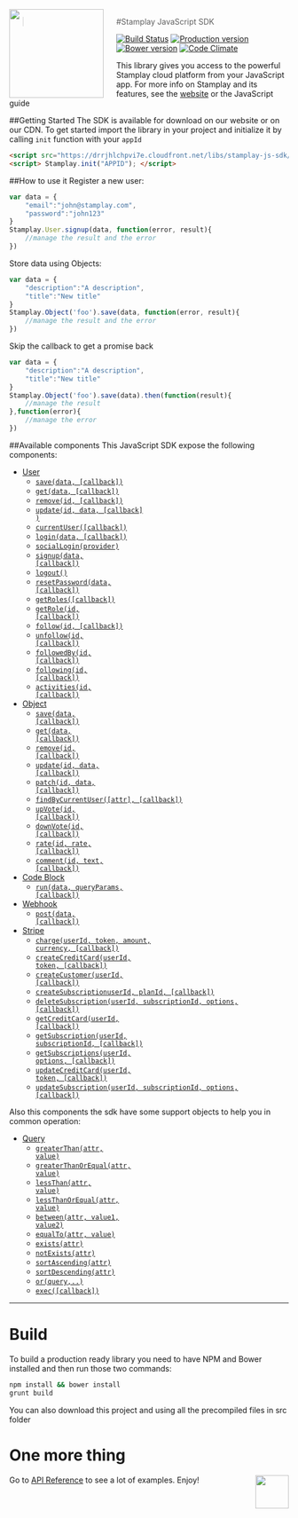 <img src="https://editor.stamplay.com/img/logo-robot-no-neck.png" align="left" width="170px" height="160px"/>
<img align="left" width="0" height="160px" hspace="10"/>

> #Stamplay JavaScript SDK

[![Build Status](https://travis-ci.org/Stamplay/stamplay-js-sdk.svg?branch=master)](https://travis-ci.org/Stamplay/stamplay-js-sdk)
[![Production version](http://img.shields.io/badge/download-47%20kB-blue.svg)](https://raw.githubusercontent.com/Stamplay/stamplay-js-sdk/master/dist/stamplay.min.js)
[![Bower version](https://badge.fury.io/bo/stamplay-js-sdk.svg)](http://badge.fury.io/bo/stamplay-js-sdk)
[![Code Climate](https://codeclimate.com/github/Stamplay/stamplay-js-sdk/badges/gpa.svg)](https://codeclimate.com/github/Stamplay/stamplay-js-sdk)

This library  gives you access to the powerful Stamplay cloud platform from your JavaScript app. For more info on Stamplay and its features, see the <a href="https://stamplay.com">website</a> or the JavaScript guide
<br>

##Getting Started
The SDK is available for download on our website or on our CDN. To get started import the library in your project and initialize it by calling `init` function with your `appId`
```HTML
<script src="https://drrjhlchpvi7e.cloudfront.net/libs/stamplay-js-sdk/2.0/stamplay.min.js"></script>
<script> Stamplay.init("APPID"); </script>
```

##How to use it
Register a new user:
```javascript
var data = {
	"email":"john@stamplay.com",
	"password":"john123"
}
Stamplay.User.signup(data, function(error, result){
	//manage the result and the error
})
```
Store data using Objects:
```javascript
var data = {
	"description":"A description",
	"title":"New title"
}
Stamplay.Object('foo').save(data, function(error, result){
	//manage the result and the error
})
```
Skip the callback to get a promise back
```javascript
var data = {
	"description":"A description",
	"title":"New title"
}
Stamplay.Object('foo').save(data).then(function(result){
	//manage the result
},function(error){
	//manage the error
})
```

##Available components
This JavaScript SDK expose the following components:
 
* [User](#user)
	* <a href="#User.save"> <code>save(data, [callback])</code></a>
  * <a href="#User.get"> <code>get(data, [callback])</code></a>
  * <a href="#User.remove"> <code>remove(id, [callback])</code></a>
  * <a href="#User.update"> <code>update(id, data, [callback] )</code></a>
  * <a href="#User.currentUser"> <code>currentUser([callback])</code></a>
  * <a href="#User.login"><code>login(data, [callback])</code></a>
  * <a href="#User.socialLogin"><code>socialLogin(provider)</code></a>
  * <a href="#User.signup"><code>signup(data, [callback])</code></a>
  * <a href="#User.logout"><code>logout()</code></a>
  * <a href="#User.resetPassword"><code>resetPassword(data, [callback])</code></a>
  * <a href="#User.getRoles"><code>getRoles([callback])</code></a>
  * <a href="#User.getRole"><code>getRole(id, [callback])</code></a>
  * <a href="#User.follow"><code>follow(id, [callback])</code></a>
  * <a href="#User.unfollow"><code>unfollow(id, [callback])</code></a>
  * <a href="#User.followedBy"><code>followedBy(id, [callback])</code></a>
  * <a href="#User.following"><code>following(id, [callback])</code></a>
  * <a href="#User.activities"><code>activities(id, [callback])</code></a>
* [Object](#custom-object)
	* <a href="#custom-object.save"> <code>save(data, [callback])</code></a>
	* <a href="#custom-object.get"> <code>get(data, [callback])</code></a>
	* <a href="#custom-object.remove"> <code>remove(id, [callback])</code></a>
	* <a href="#custom-object.update"> <code>update(id, data, [callback])</code></a>
	* <a href="#custom-object.patch"> <code>patch(id, data, [callback])</code></a>
	* <a href="#custom-object.findByCurrentUser"> <code>findByCurrentUser([attr], [callback])</code></a>
	* <a href="#custom-object.upVote"> <code>upVote(id, [callback])</code></a>
	* <a href="#custom-object.downVote"> <code>downVote(id, [callback])</code></a>
	* <a href="#custom-object.rate"> <code>rate(id, rate, [callback])</code></a>
	* <a href="#custom-object.comment"> <code>comment(id, text, [callback])</code></a>
* [Code Block](#codeblock)
	* <a href="#codeblock.run"> <code>run(data, queryParams, [callback])</code></a> 
* [Webhook](#webhook)
	* <a href="#webhook.post"> <code>post(data, [callback])</code></a> 
* [Stripe](#stripe)
	* <a href="#stripe.charge"> <code>charge(userId, token, amount, currency, [callback])</code></a> 
	* <a href="#stripe.createCreditCard"> <code>createCreditCard(userId, token, [callback])</code></a> 
	* <a href="#stripe.createCustomer"> <code>createCustomer(userId, [callback])</code></a> 
	* <a href="#stripe.createSubscription"> <code>createSubscriptionuserId, planId, [callback])</code></a> 
	* <a href="#stripe.deleteSubscription"> <code>deleteSubscription(userId, subscriptionId, options, [callback])</code></a> 
	* <a href="#stripe.getCreditCard"> <code>getCreditCard(userId, [callback])</code></a> 
	* <a href="#stripe.getSubscription"> <code>getSubscription(userId, subscriptionId, [callback])</code></a> 
	* <a href="#stripe.getSubscriptions"> <code>getSubscriptions(userId, options, [callback])</code></a> 
	* <a href="#stripe.updateCreditCard"> <code>updateCreditCard(userId, token, [callback])</code></a> 
	* <a href="#stripe.updateSubscription"> <code>updateSubscription(userId, subscriptionId, options, [callback])</code></a> 

Also this components the sdk have some support objects to help you in common operation:

* [Query](#query)
	* <a href="#query.greaterThan"> <code>greaterThan(attr, value)</code></a> 
	* <a href="#query.greaterThanOrEqual"> <code>greaterThanOrEqual(attr, value)</code></a> 
	* <a href="#query.lessThan"> <code>lessThan(attr, value)</code></a> 
	* <a href="#query.lessThanOrEqual"> <code>lessThanOrEqual(attr, value)</code></a> 
	* <a href="#query.between"> <code>between(attr, value1, value2)</code></a> 
	* <a href="#query.equalTo"> <code>equalTo(attr, value)</code></a> 
	* <a href="#query.exists"> <code>exists(attr)</code></a> 
	* <a href="#query.notExists"> <code>notExists(attr)</code></a> 
	* <a href="#query.sortAscending"> <code>sortAscending(attr)</code></a> 
	* <a href="#query.sortDescending"> <code>sortDescending(attr)</code></a> 
	* <a href="#query.or"> <code>or(query,..)</code></a> 
	* <a href="#query.exec"> <code>exec([callback])</code></a> 


-------------------------------------------------------

# Build
To build a production ready library you need to have NPM and Bower installed and then run those two commands:

```bash
npm install && bower install
grunt build
```
You can also download this project and using all the precompiled files in src folder

# One more thing
Go to [API Reference](https://stamplay.com/docs/jssdk/v2/reference) to see a lot of examples.
Enjoy!
<img align="right" src="https://editor.stamplay.com/img/logo-robot-no-neck.png" height=60>

